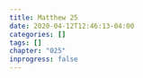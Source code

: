 ```yaml
---
title: Matthew 25
date: 2020-04-12T12:46:13-04:00
categories: []
tags: []
chapter: "025"
inprogress: false
---
```



